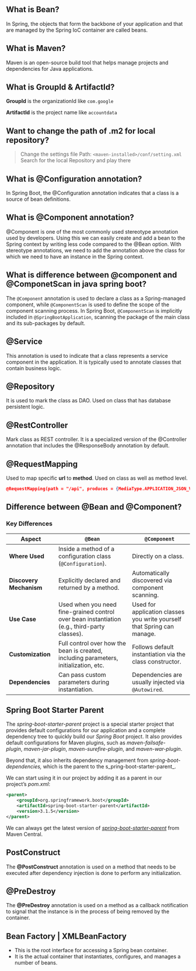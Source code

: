 ## What is Bean?

In Spring, the objects that form the backbone of your application and that are managed by the Spring IoC container are called beans.
## What is Maven?

Maven is an open-source build tool that helps manage projects and dependencies for Java applications.

## What is GroupId & ArtifactId?

**GroupId** is the organizationId like `com.google`

**ArtifactId** is the project name like `accountdata`


## Want to change the path of .m2 for local repository?

>Change the settings file
>Path: `<maven-installed>/conf/setting.xml`
>Search for the local Repository and play there


## What is @Configuration annotation?

In Spring Boot, the @Configuration annotation indicates that a class is a source of bean definitions.

## What is @Component annotation?

@Component is one of the most commonly used stereotype annotation used by developers. Using this we can easily create and add a bean to the Spring context by writing less code compared to the @Bean option. With stereotype annotations, we need to add the annotation above the class for which we need to have an instance in the Spring context.

## What is difference between @component and @ComponetScan in java spring boot?

The `@Component` annotation is used to declare a class as a Spring-managed component, while `@ComponentScan` is used to define the scope of the component scanning process. In Spring Boot, `@ComponentScan` is implicitly included in `@SpringBootApplication`, scanning the package of the main class and its sub-packages by default.

## @Service

This annotation is used to indicate that a class represents a service component in the application. It is typically used to annotate classes that contain business logic.

## @Repository

It is used to mark the class as DAO. Used on class that has database persistent logic.

## @RestController

Mark class as REST controller. It is a specialized version of the @Controller annotation that includes the @ResponseBody annotation by default.

## @RequestMapping

Used to map specific **url** to **method**. Used on class as well as method level.

```json
@RequestMapping(path = "/api", produces = {MediaType.APPLICATION_JSON_VALUE})
```
## Difference between @Bean and @Component?

### **Key Differences**

|Aspect|`@Bean`|`@Component`|
|---|---|---|
|**Where Used**|Inside a method of a configuration class (`@Configuration`).|Directly on a class.|
|**Discovery Mechanism**|Explicitly declared and returned by a method.|Automatically discovered via component scanning.|
|**Use Case**|Used when you need fine-grained control over bean instantiation (e.g., third-party classes).|Used for application classes you write yourself that Spring can manage.|
|**Customization**|Full control over how the bean is created, including parameters, initialization, etc.|Follows default instantiation via the class constructor.|
|**Dependencies**|Can pass custom parameters during instantiation.|Dependencies are usually injected via `@Autowired`.|


## Spring Boot Starter Parent

The _spring-boot-starter-parent_ project is a special starter project that provides default configurations for our application and a complete dependency tree to quickly build our _Spring Boot_ project. It also provides default configurations for Maven plugins, such as _maven-failsafe-plugin_, _maven-jar-plugin_, _maven-surefire-plugin_, and _maven-war-plugin_.

Beyond that, it also inherits dependency management from _spring-boot-dependencies,_ which is the parent to the s_pring-boot-starter-parent_.

We can start using it in our project by adding it as a parent in our project’s _pom.xml_:

```xml
<parent>
    <groupId>org.springframework.boot</groupId>
    <artifactId>spring-boot-starter-parent</artifactId>
    <version>3.1.5</version>
</parent>
```

We can always get the latest version of [_spring-boot-starter-parent_](https://mvnrepository.com/artifact/org.springframework.boot/spring-boot-starter-parent) from Maven Central.

## PostConstruct 

The **@PostConstruct** annotation is used on a method that needs to be executed after dependency injection is done to perform any initialization.
## @PreDestroy

The  **@PreDestroy** annotation is used on a method as a callback notification to signal that the instance is in the process of being removed by the container.

## Bean Factory | XMLBeanFactory

- This is the root interface for accessing a Spring bean container.
- It is the actual container that instantiates, configures, and manages a number of beans.